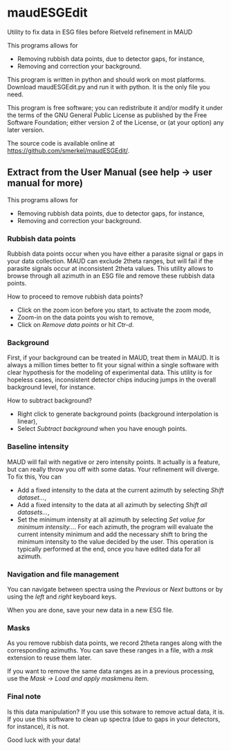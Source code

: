 # maudESGEdit
Utility to fix data in ESG files before Rietveld refinement in MAUD

This programs allows for
- Removing rubbish data points, due to detector gaps, for instance,
- Removing and correction your background. 

This program is written in python and should work on most platforms. Download maudESGEdit.py and run it with python. It is the only file you need.

This program is free software; you can redistribute it and/or modify it under the terms of the GNU General Public License as published by the Free Software Foundation; either version 2 of the License, or (at your option) any later version.

The source code is available online at https://github.com/smerkel/maudESGEdit/. 

## Extract from the User Manual (see help -> user manual for more)

This programs allows for
 * Removing rubbish data points, due to detector gaps, for instance,
 * Removing and correction your background.


### Rubbish data points

Rubbish data points occur when you  have either a parasite signal or gaps in your data collection. MAUD can exclude 2theta ranges, but will fail if the parasite signals occur at inconsistent 2theta values. This utility allows to browse through all azimuth in an ESG file and remove these rubbish data points.

How to proceed to remove rubbish data points?
 * Click on the zoom icon before you start, to activate the zoom mode,
 * Zoom-in on the data points you wish to remove,
 * Click on *Remove data points* or hit *Ctr-d*.


### Background

First, if your background can be treated in MAUD, treat them in MAUD. It is always a million times better to fit your signal within a single software with clear hypothesis for the modeling of experimental data. This utility is for hopeless cases, inconsistent detector chips inducing jumps in the overall background level, for instance.

How to subtract background?
 * Right click to generate background points (background interpolation is linear),
 * Select *Subtract background* when you have enough points.

### Baseline intensity

MAUD will fail with negative or zero intensity points. It actually is a feature, but can really throw you off with some datas. Your refinement will diverge. To fix this, You can
 * Add a fixed intensity to the data at the current azimuth by selecting *Shift dataset...*,
 * Add a fixed intensity to the data at all azimuth by selecting *Shift all datasets...*,
 * Set the minimum intensity at all azimuth by selecting *Set value for minimum intensity...*. For each azimuth, the program will evaluate the current intensity minimum and add the necessary shift to bring the minimum intensity to the value decided by the user. This operation is typically performed at the end, once you have edited data for all azimuth.

### Navigation and file management

You can navigate between spectra using the *Previous* or *Next* buttons or by using the *left* and *right* keyboard keys.

When you are done, save your new data in a new ESG file.

### Masks

As you remove rubbish data points, we record 2theta ranges along with the corresponding azimuths. You can save these ranges in a file, with a *msk* extension to reuse them later.

If you want to remove the same data ranges as in a previous processing, use the *Mask -> Load and apply mask*menu item.

### Final note

Is this data manipulation? If you use this sotware to remove actual data, it is. If you use this software to clean up spectra (due to gaps in your detectors, for instance), it is not.

Good luck with your data!
